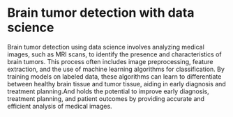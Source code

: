 # Brain tumor detection with data science
Brain tumor detection using data science involves analyzing medical images, such as MRI scans, to identify the presence and characteristics of brain tumors. This process often includes image preprocessing, feature extraction, and the use of machine learning algorithms for classification. By training models on labeled data, these algorithms can learn to differentiate between healthy brain tissue and tumor tissue, aiding in early diagnosis and treatment planning.And holds the potential to improve early diagnosis, treatment planning, and patient outcomes by providing accurate and efficient analysis of medical images.
